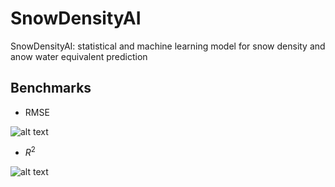 # SnowDensityAI
SnowDensityAI: statistical and machine learning model for snow density and anow water equivalent prediction


## Benchmarks

* RMSE

![alt text](https://github.com/Ibrahim-Ola/snow_density_ai/blob/main/plots/rmse_model_comparison.png)

* $R^2$

![alt text](https://github.com/Ibrahim-Ola/snow_density_ai/blob/main/plots/rsq_model_comparison.png.png)

